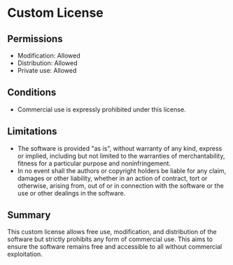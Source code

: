 
# Custom License

## Permissions
- Modification: Allowed
- Distribution: Allowed
- Private use: Allowed

## Conditions
- Commercial use is expressly prohibited under this license.

## Limitations
- The software is provided "as is", without warranty of any kind, express or implied, including but not limited to the warranties of merchantability, fitness for a particular purpose and noninfringement.
- In no event shall the authors or copyright holders be liable for any claim, damages or other liability, whether in an action of contract, tort or otherwise, arising from, out of or in connection with the software or the use or other dealings in the software.

## Summary
This custom license allows free use, modification, and distribution of the software but strictly prohibits any form of commercial use. This aims to ensure the software remains free and accessible to all without commercial exploitation.
